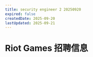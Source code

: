 ```yaml
---
title: security engineer 2 20250920
expired: false
createdDate: 2025-09-20
lastUpdated: 2025-09-21
---
```

# Riot Games 招聘信息

<JobPostingTable job-posting-json-path="riot-games/data/security-engineer-2-20250920.json" />